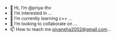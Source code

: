- 👋 Hi, I’m @priya-thv
- 👀 I’m interested in ...
- 🌱 I’m currently learning c++  ...
- 💞️ I’m looking to collaborate on ...
- 📫 How to reach me piyaneha2002@gmail.com...

<!---
priya-thv/priya-thv is a ✨ special ✨ repository because its `README.md` (this file) appears on your GitHub profile.
You can click the Preview link to take a look at your changes.
--->
